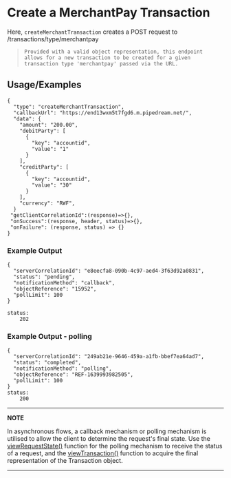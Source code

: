 # Create a MerchantPay Transaction

Here, `createMerchantTransaction` creates a POST request to /transactions/type/merchantpay

> `Provided with a valid object representation, this endpoint allows for a new transaction to be created for a given transaction type 'merchantpay' passed via the URL.`

## Usage/Examples

```
{
  "type": "createMerchantTransaction",
  "callbackUrl": "https://end13wxm5t7fgd6.m.pipedream.net/",
  "data": {
    "amount": "200.00",
    "debitParty": [
      {
        "key": "accountid",
        "value": "1"
      }
    ],
    "creditParty": [
      {
        "key": "accountid",
        "value": "30"
      }
    ],
    "currency": "RWF",
  }
 "getClientCorrelationId":(response)=>{},
 "onSuccess":(response, header, status)=>{},
 "onFailure": (response, status) => {}
}
```

### Example Output

```
{
  "serverCorrelationId": "e8eecfa8-090b-4c97-aed4-3f63d92a0831",
  "status": "pending",
  "notificationMethod": "callback",
  "objectReference": "15952",
  "pollLimit": 100
}

status:
    202
```
### Example Output - polling
```
{
  "serverCorrelationId": "249ab21e-9646-459a-a1fb-bbef7ea64ad7",
  "status": "completed",
  "notificationMethod": "polling",
  "objectReference": "REF-1639993982505",
  "pollLimit": 100
}
status:
    200
```    
---

**NOTE**

In asynchronous flows, a callback mechanism or polling mechanism is utilised to allow the client to determine the request's final state. Use the [viewRequestState()](viewRequestState.md) function for the polling mechanism to receive the status of a request, and the [viewTransaction()](viewTransaction.md) function to acquire the final representation of the Transaction object.

---
